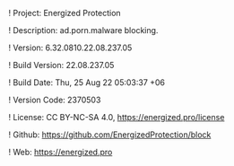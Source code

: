 ! Project: Energized Protection

! Description: ad.porn.malware blocking.

! Version: 6.32.0810.22.08.237.05

! Build Version: 22.08.237.05

! Build Date: Thu, 25 Aug 22 05:03:37 +06

! Version Code: 2370503

! License: CC BY-NC-SA 4.0, https://energized.pro/license

! Github: https://github.com/EnergizedProtection/block

! Web: https://energized.pro
